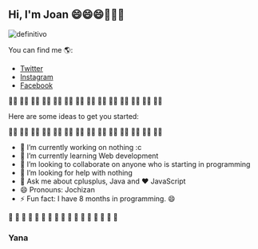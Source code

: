 ## Hi, I'm Joan 😄😄😄👋👋👋

![definitivo](https://user-images.githubusercontent.com/69653003/95114553-bc4a0600-0709-11eb-8204-5907e1823e60.png)

<!--
```java
const jn {
  fullName: 'Joan Jose Roca Hormaza',
  age: 19,
  gender: 'male',
  code: ['Java', 'Python', 'C++'],
  tools: ['React', 'Redux', 'Node', 'Styled-Components']
```
-->
You can find me 🌎:
- [Twitter](https://twitter.com/@Joan31097314)
- [Instagram](https://www.instagram.com/joan_lanra/)
- [Facebook](https://web.facebook.com/joan.roca.79)

👍🏼 👍🏼 👍🏼 👍🏼 👍🏼 👍🏼 👍🏼 👍🏼 👍🏼 👍🏼 👍🏼 👍🏼 👍🏼 👍🏼  

Here are some ideas to get you started:

👍🏼 👍🏼 👍🏼 👍🏼 👍🏼 👍🏼 👍🏼 👍🏼 👍🏼 👍🏼 👍🏼 👍🏼 👍🏼 👍🏼 

- 🔭 I’m currently working on nothing :c
- 🌱 I’m currently learning Web development
- 👯 I’m looking to collaborate on anyone who is starting in programming 
- 🤔 I’m looking for help with nothing
- 💬 Ask me about cplusplus, Java and ♥️ JavaScript
- 😄 Pronouns: Jochizan
- ⚡ Fun fact: I have 8 months in programming. 😄

💯 💯 💯 💯 💯 💯 💯 💯 💯 💯 💯 💯 💯 💯 💯 💯 💯  

### Yana

